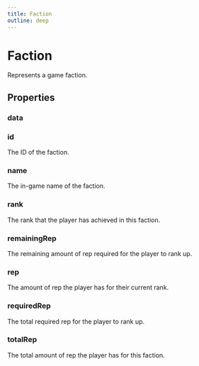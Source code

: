 ```yaml
---
title: Faction
outline: deep
---
```

# Faction
Represents a game faction.
## Properties
### data


### id
The ID of the faction.


### name
The in-game name of the faction.


### rank
The rank that the player has achieved in this faction.


### remainingRep
The remaining amount of rep required for the player to rank up.


### rep
The amount of rep the player has for their current rank.


### requiredRep
The total required rep for the player to rank up.


### totalRep
The total amount of rep the player has for this faction.



